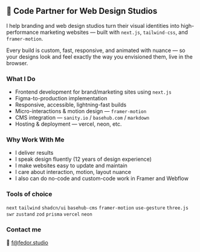 ## 👋 Code Partner for Web Design Studios

I help branding and web design studios turn their visual identities into high-performance marketing websites — built with `next.js`, `tailwind-css`, and `framer-motion`. 

Every build is custom, fast, responsive, and animated with nuance — so your designs look and feel exactly the way you envisioned them, live in the browser.

### What I Do

- Frontend development for brand/marketing sites using `next.js`
- Figma-to-production implementation
- Responsive, accessible, lightning-fast builds
- Micro-interactions & motion design — `framer-motion`
- CMS integration — `sanity.io` / `basehub.com` / `markdown`
- Hosting & deployment — vercel, neon, etc.

### Why Work With Me

- I deliver results
- I speak design fluently (12 years of design experience)
- I make websites easy to update and maintain
- I care about interaction, motion, layout nuance
- I also can do no-code and custom-code work in Framer and Webflow

### Tools of choice
`next` `tailwind` `shadcn/ui` `basehub-cms` `framer-motion` `use-gesture` `three.js` `swr` `zustand` `zod` `prisma` `vercel` `neon`

### Contact me
📩 f@fedor.studio
